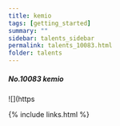 ```yaml
---
title: kemio 
tags: [getting_started]
summary: ""
sidebar: talents_sidebar
permalink: talents_10083.html
folder: talents
---
```



##### No.10083 kemio

![](https




{% include links.html %}
